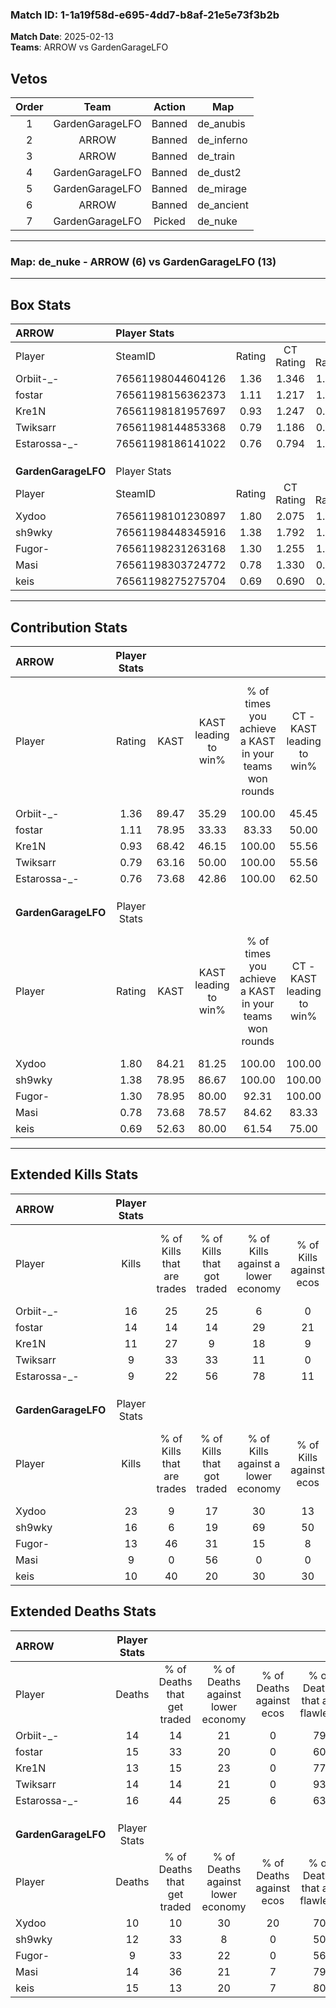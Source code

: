 ### Match ID: 1-1a19f58d-e695-4dd7-b8af-21e5e73f3b2b  
**Match Date**: 2025-02-13  
**Teams**: ARROW vs GardenGarageLFO  

## Vetos  

| Order | Team | Action | Map |
| :---: | :--: | :----: | --- |
| 1 | GardenGarageLFO | Banned | de_anubis |
| 2 | ARROW | Banned | de_inferno |
| 3 | ARROW | Banned | de_train |
| 4 | GardenGarageLFO | Banned | de_dust2 |
| 5 | GardenGarageLFO | Banned | de_mirage |
| 6 | ARROW | Banned | de_ancient |
| 7 | GardenGarageLFO | Picked | de_nuke |

---  

### **Map**: de_nuke - ARROW (6) vs GardenGarageLFO (13)  
---  

## Box Stats  

| **ARROW**           | Player Stats      |        |           |          |       |       |       |         |        |      |     |
| :- | :- | :-: | :-: | :-: | :-: | :-: | :-: | :-: | :-: | :-: | :-: |
| Player              | SteamID           | Rating | CT Rating | T Rating | KAST  |  ADR  | Kills | Assists | Deaths | K/D  | HS% |
| Orbiit-_-           | 76561198044604126 |  1.36  |   1.346   |  1.545   | 89.47 | 89.3  |  16   |    5    |   14   | 1.14 | 43  |
| fostar              | 76561198156362373 |  1.11  |   1.217   |  1.341   | 78.95 | 75.4  |  14   |    3    |   15   | 0.93 | 50  |
| Kre1N               | 76561198181957697 |  0.93  |   1.247   |  0.536   | 68.42 | 69.3  |  11   |    2    |   13   | 0.85 | 18  |
| Twiksarr            | 76561198144853368 |  0.79  |   1.186   |  0.382   | 63.16 | 68.8  |   9   |    5    |   14   | 0.64 | 66  |
| Estarossa-_-        | 76561198186141022 |  0.76  |   0.794   |  1.263   | 73.68 | 59.4  |   9   |    2    |   16   | 0.56 | 44  |
|                     |                   |        |           |          |       |       |       |         |        |      |     |
|                     |                   |        |           |          |       |       |       |         |        |      |     |
|                     |                   |        |           |          |       |       |       |         |        |      |     |
| **GardenGarageLFO** | Player Stats      |        |           |          |       |       |       |         |        |      |     |
| Player              | SteamID           | Rating | CT Rating | T Rating | KAST  |  ADR  | Kills | Assists | Deaths | K/D  | HS% |
| Xydoo               | 76561198101230897 |  1.80  |   2.075   |  1.683   | 84.21 | 106.3 |  23   |    3    |   10   | 2.30 | 65  |
| sh9wky              | 76561198448345916 |  1.38  |   1.792   |  1.326   | 78.95 | 100.0 |  16   |    6    |   12   | 1.33 | 62  |
| Fugor-              | 76561198231263168 |  1.30  |   1.255   |  1.455   | 78.95 | 87.0  |  13   |    8    |   9    | 1.44 | 46  |
| Masi                | 76561198303724772 |  0.78  |   1.330   |  0.683   | 73.68 | 44.9  |   9   |    4    |   14   | 0.64 | 77  |
| keis                | 76561198275275704 |  0.69  |   0.690   |  0.785   | 52.63 | 60.3  |  10   |    4    |   15   | 0.67 | 50  |
---  

## Contribution Stats  

| **ARROW**           | Player Stats |       |                      |                                                        |                           |                                                             |                          |                                                            |
| :- | :-: | :-: | :-: | :-: | :-: | :-: | :-: | :-: |
| Player              |    Rating    | KAST  | KAST leading to win% | % of times you achieve a KAST in your teams won rounds | CT - KAST leading to win% | CT - % of times you achieve a KAST in your teams won rounds | T - KAST leading to win% | T - % of times you achieve a KAST in your teams won rounds |
| Orbiit-_-           |     1.36     | 89.47 |        35.29         |                         100.00                         |           45.45           |                           100.00                            |          16.67           |                           100.00                           |
| fostar              |     1.11     | 78.95 |        33.33         |                         83.33                          |           50.00           |                            80.00                            |          14.29           |                           100.00                           |
| Kre1N               |     0.93     | 68.42 |        46.15         |                         100.00                         |           55.56           |                           100.00                            |          25.00           |                           100.00                           |
| Twiksarr            |     0.79     | 63.16 |        50.00         |                         100.00                         |           55.56           |                           100.00                            |          33.33           |                           100.00                           |
| Estarossa-_-        |     0.76     | 73.68 |        42.86         |                         100.00                         |           62.50           |                           100.00                            |          16.67           |                           100.00                           |
|                     |              |       |                      |                                                        |                           |                                                             |                          |                                                            |
|                     |              |       |                      |                                                        |                           |                                                             |                          |                                                            |
|                     |              |       |                      |                                                        |                           |                                                             |                          |                                                            |
| **GardenGarageLFO** | Player Stats |       |                      |                                                        |                           |                                                             |                          |                                                            |
| Player              |    Rating    | KAST  | KAST leading to win% | % of times you achieve a KAST in your teams won rounds | CT - KAST leading to win% | CT - % of times you achieve a KAST in your teams won rounds | T - KAST leading to win% | T - % of times you achieve a KAST in your teams won rounds |
| Xydoo               |     1.80     | 84.21 |        81.25         |                         100.00                         |          100.00           |                           100.00                            |          70.00           |                           100.00                           |
| sh9wky              |     1.38     | 78.95 |        86.67         |                         100.00                         |          100.00           |                           100.00                            |          77.78           |                           100.00                           |
| Fugor-              |     1.30     | 78.95 |        80.00         |                         92.31                          |          100.00           |                            83.33                            |          70.00           |                           100.00                           |
| Masi                |     0.78     | 73.68 |        78.57         |                         84.62                          |           83.33           |                            83.33                            |          75.00           |                           85.71                            |
| keis                |     0.69     | 52.63 |        80.00         |                         61.54                          |           75.00           |                            50.00                            |          83.33           |                           71.43                            |
---  

## Extended Kills Stats  

| **ARROW**           | Player Stats |                            |                            |                                    |                         |                              |                                 |                                       |                    |           |
| :- | :-: | :-: | :-: | :-: | :-: | :-: | :-: | :-: | :-: | :-: |
| Player              |    Kills     | % of Kills that are trades | % of Kills that got traded | % of Kills against a lower economy | % of Kills against ecos | % of Kills that are flawless | % of Kills that are close duels | % of Kills that are assisted by flash | Pistol Round Kills | AWP Kills |
| Orbiit-_-           |      16      |             25             |             25             |                 6                  |            0            |              75              |                0                |                   0                   |         0          |     1     |
| fostar              |      14      |             14             |             14             |                 29                 |           21            |              64              |                7                |                   0                   |         0          |     0     |
| Kre1N               |      11      |             27             |             9              |                 18                 |            9            |              73              |                9                |                   0                   |         8          |     0     |
| Twiksarr            |      9       |             33             |             33             |                 11                 |            0            |              67              |               11                |                   0                   |         0          |     0     |
| Estarossa-_-        |      9       |             22             |             56             |                 78                 |           11            |              67              |               11                |                   0                   |         0          |     1     |
|                     |              |                            |                            |                                    |                         |                              |                                 |                                       |                    |           |
|                     |              |                            |                            |                                    |                         |                              |                                 |                                       |                    |           |
|                     |              |                            |                            |                                    |                         |                              |                                 |                                       |                    |           |
| **GardenGarageLFO** | Player Stats |                            |                            |                                    |                         |                              |                                 |                                       |                    |           |
| Player              |    Kills     | % of Kills that are trades | % of Kills that got traded | % of Kills against a lower economy | % of Kills against ecos | % of Kills that are flawless | % of Kills that are close duels | % of Kills that are assisted by flash | Pistol Round Kills | AWP Kills |
| Xydoo               |      23      |             9              |             17             |                 30                 |           13            |              83              |                4                |                   0                   |         1          |     2     |
| sh9wky              |      16      |             6              |             19             |                 69                 |           50            |              50              |               19                |                   6                   |         0          |     0     |
| Fugor-              |      13      |             46             |             31             |                 15                 |            8            |              62              |                0                |                  15                   |         0          |     2     |
| Masi                |      9       |             0              |             56             |                 0                  |            0            |              78              |                0                |                  11                   |         0          |     3     |
| keis                |      10      |             40             |             20             |                 30                 |           30            |             100              |                0                |                  10                   |         0          |     3     |
## Extended Deaths Stats  

| **ARROW**           | Player Stats |                             |                                   |                          |                               |                            |                           |               |
| :- | :-: | :-: | :-: | :-: | :-: | :-: | :-: | :-: |
| Player              |    Deaths    | % of Deaths that get traded | % of Deaths against lower economy | % of Deaths against ecos | % of Deaths that are flawless | % of Deaths that are close | % of Deaths while blinded | Deaths to AWP |
| Orbiit-_-           |      14      |             14              |                21                 |            0             |              79               |             0              |             0             |       0       |
| fostar              |      15      |             33              |                20                 |            0             |              60               |             13             |             0             |       0       |
| Kre1N               |      13      |             15              |                23                 |            0             |              77               |             8              |             8             |       0       |
| Twiksarr            |      14      |             14              |                21                 |            0             |              93               |             0              |             7             |       1       |
| Estarossa-_-        |      16      |             44              |                25                 |            6             |              63               |             6              |            19             |       0       |
|                     |              |                             |                                   |                          |                               |                            |                           |               |
|                     |              |                             |                                   |                          |                               |                            |                           |               |
|                     |              |                             |                                   |                          |                               |                            |                           |               |
| **GardenGarageLFO** | Player Stats |                             |                                   |                          |                               |                            |                           |               |
| Player              |    Deaths    | % of Deaths that get traded | % of Deaths against lower economy | % of Deaths against ecos | % of Deaths that are flawless | % of Deaths that are close | % of Deaths while blinded | Deaths to AWP |
| Xydoo               |      10      |             10              |                30                 |            20            |              70               |             0              |             0             |       0       |
| sh9wky              |      12      |             33              |                 8                 |            0             |              50               |             8              |             0             |       2       |
| Fugor-              |      9       |             33              |                22                 |            0             |              56               |             0              |             0             |       0       |
| Masi                |      14      |             36              |                21                 |            7             |              79               |             7              |             0             |       2       |
| keis                |      15      |             13              |                20                 |            7             |              80               |             13             |             0             |       4       |
